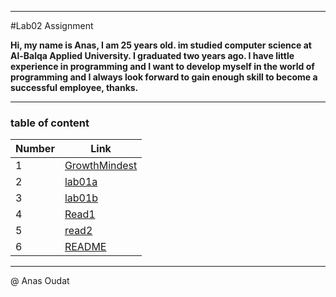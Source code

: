   ----------------
  
#Lab02 Assignment

**Hi, my name is Anas, I am 25 years old. im studied computer science at Al-Balqa Applied University. I graduated two years ago. I have little experience in programming and I want to develop myself in the world of programming and I always look forward to gain enough skill to become a successful employee, thanks.**

  ----------------

  ### table of content

Number  | Link
------------- | -------------
|1|[GrowthMindest](https://anasahmad96.github.io/Reading-notes/GrowthMindest)|
|2|[lab01a](https://anasahmad96.github.io/Reading-notes/lab01a)|
|3|[lab01b](https://anasahmad96.github.io/Reading-notes/lab01b)|
|4|[Read1](https://anasahmad96.github.io/Reading-notes/Read1) |
|5|[read2](https://anasahmad96.github.io/Reading-notes/read2) |	 
|6|[README](https://anasahmad96.github.io/Reading-notes/)|

  ----------------
  @ Anas Oudat
